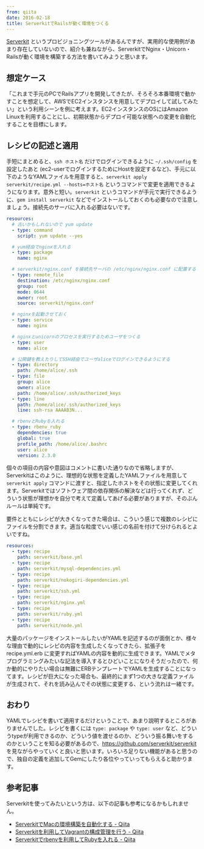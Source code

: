 ```yaml
---
from: qiita
date: 2016-02-18
title: ServerkitでRailsが動く環境をつくる
---
```


[Serverkit](https://github.com/serverkit/serverkit) というプロビジョニングツールがあるんですが、実用的な使用例があまり存在していないので、紹介も兼ねながら、ServerkitでNginx・Unicorn・Railsが動く環境を構築する方法を書いてみようと思います。

## 想定ケース
「これまで手元のPCでRailsアプリを開発してきたが、そろそろ本番環境で動かすことを想定して、AWSでEC2インスタンスを用意してデプロイして試してみたい」という利用シーンを例に考えます。EC2インスタンスのOSにはAmazon Linuxを利用することにし、初期状態からデプロイ可能な状態への変更を自動化することを目標にします。

## レシピの記述と適用
手短にまとめると、`ssh ホスト名` だけでログインできるように `~/.ssh/config` を設定したあと (ec2-userでログインするためにHostを設定するなど)、手元に以下のようなYAMLファイルを用意すると、`serverkit apply serverkit/recipe.yml --hosts=ホスト名` というコマンドで変更を適用できるようになります。意外と短い。`serverkit` というコマンドが手元で実行できるように、`gem install serverkit` などでインストールしておくのも必要なので注意しましょう。接続先のサーバに入れる必要はないです。

```serverkit/recipe.yml
resources:
  # 古いかもしれないので yum update
  - type: command
    script: yum update --yes

  # yum経由でnginxを入れる
  - type: package
    name: nginx

  # serverkit/nginx.conf を接続先サーバの /etc/nginx/nginx.conf に配置する
  - type: remote_file
    destination: /etc/nginx/nginx.conf
    group: root
    mode: 0644
    owner: root
    source: serverkit/nginx.conf

  # nginxを起動させておく
  - type: service
    name: nginx

  # nginxとunicornのプロセスを実行するためユーザをつくる
  - type: user
    name: alice

  # 公開鍵を教えたりしてSSH経由でユーザaliceでログインできるようにする
  - type: directory
    path: /home/alice/.ssh
  - type: file
    group: alice
    owner: alice
    path: /home/alice/.ssh/authorized_keys
  - type: line
    path: /home/alice/.ssh/authorized_keys
    line: ssh-rsa AAAAB3N...

  # rbenvとRubyを入れる
  - type: rbenv_ruby
    dependencies: true
    global: true
    profile_path: /home/alice/.bashrc
    user: alice
    version: 2.3.0
```

個々の項目の内容や意図はコメントに書いた通りなので省略しますが、Serverkitはこのように、理想的な状態を定義したYAMLファイルを用意して `serverkit apply` コマンドに渡すと、指定したホストをその状態に変更してくれます。Serverkitではソフトウェア間の依存関係の解決などは行ってくれず、どういう状態が理想かを自分で考えて定義してあげる必要がありますが、そのぶんルールは単純です。

要件とともにレシピが大きくなってきた場合は、こういう感じで複数のレシピにファイルを分割できます。適当な粒度でいい感じの名前を付けて分けられるとよいですね。

```serverkit/recipe.yml
resources:
  - type: recipe
    path: serverkit/base.yml
  - type: recipe
    path: serverkit/mysql-dependencies.yml
  - type: recipe
    path: serverkit/nokogiri-dependencies.yml
  - type: recipe
    path: serverkit/ssh.yml
  - type: recipe
    path: serverkit/nginx.yml
  - type: recipe
    path: serverkit/ruby.yml
  - type: recipe
    path: serverkit/node.yml
```

大量のパッケージをインストールしたいがYAMLを記述するのが面倒とか、様々な理由で動的にレシピの内容を生成したくなってきたら、拡張子を recipe.yml.erb に変更すればYAMLの内容を動的に生成できます。YAMLでメタプログラミングみたいな記法を導入するとひどいことになりそうだったので、何か動的にやりたい場合は無難にERBテンプレートでYAMLを生成することになってます。レシピが巨大になった場合も、最終的にまず1つの大きな定義ファイルが生成されて、それを読み込んでその状態に変更する、という流れは一緒です。

## おわり
YAMLでレシピを書いて適用するだけということで、あまり説明するところがありませんでした。レシピを書くには `type: package` や `type: user` など、どういうtypeが利用できるのか、どういう値を渡せるのか、どういう振る舞いをするのかということを知る必要があるので、<https://github.com/serverkit/serverkit> を見ながらやっていくと良いと思います。いろいろ足りない機能があると思うので、独自の定義を追加してGemにしたり各位やっていってもらえると助かります。

## 参考記事
Serverkitを使ってみたいという方は、以下の記事も参考になるかもしれません。

- [ServerkitでMacの環境構築を自動化する - Qiita](http://qiita.com/r7kamura/items/591e96861f025fb22998)
- [Serverkitを利用してVagrantの構成管理を行う - Qiita](http://qiita.com/r7kamura/items/ebfe5809a41fa21b01e0)
- [Serverkitでrbenvを利用してRubyを入れる - Qiita](http://qiita.com/r7kamura/items/b3bc9b97964406550620)
